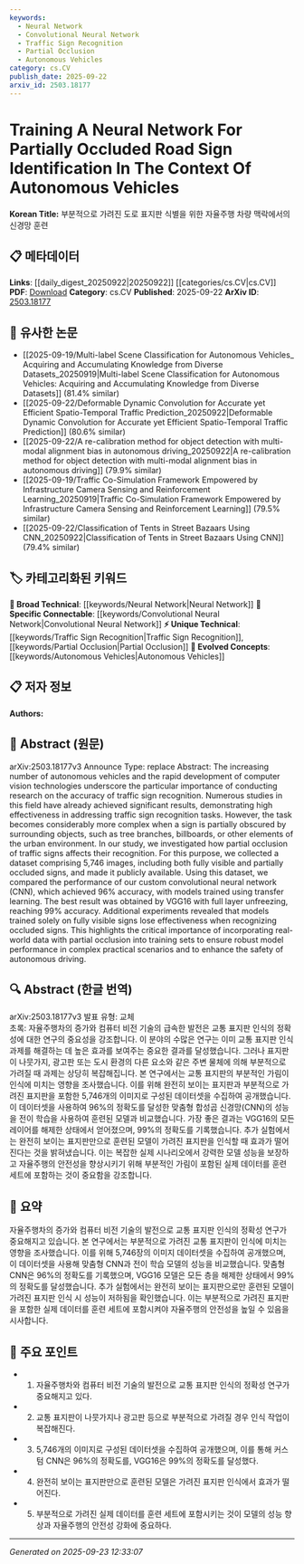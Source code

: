 ```yaml
---
keywords:
  - Neural Network
  - Convolutional Neural Network
  - Traffic Sign Recognition
  - Partial Occlusion
  - Autonomous Vehicles
category: cs.CV
publish_date: 2025-09-22
arxiv_id: 2503.18177
---
```


<!-- KEYWORD_LINKING_METADATA:
{
  "processed_timestamp": "2025-09-23T12:33:07.157145",
  "vocabulary_version": "1.0",
  "selected_keywords": [
    "Neural Network",
    "Convolutional Neural Network",
    "Traffic Sign Recognition",
    "Partial Occlusion",
    "Autonomous Vehicles"
  ],
  "rejected_keywords": [],
  "similarity_scores": {
    "Neural Network": 0.85,
    "Convolutional Neural Network": 0.8,
    "Traffic Sign Recognition": 0.78,
    "Partial Occlusion": 0.75,
    "Autonomous Vehicles": 0.82
  },
  "extraction_method": "AI_prompt_based",
  "budget_applied": true,
  "candidates_json": {
    "candidates": [
      {
        "surface": "Neural Network",
        "canonical": "Neural Network",
        "aliases": [
          "NN"
        ],
        "category": "broad_technical",
        "rationale": "Neural Networks are fundamental to the study and provide a basis for linking to broader machine learning topics.",
        "novelty_score": 0.45,
        "connectivity_score": 0.9,
        "specificity_score": 0.6,
        "link_intent_score": 0.85
      },
      {
        "surface": "Convolutional Neural Network",
        "canonical": "Convolutional Neural Network",
        "aliases": [
          "CNN"
        ],
        "category": "specific_connectable",
        "rationale": "CNNs are a specific type of neural network crucial for image recognition tasks, enhancing connectivity with computer vision research.",
        "novelty_score": 0.55,
        "connectivity_score": 0.88,
        "specificity_score": 0.85,
        "link_intent_score": 0.8
      },
      {
        "surface": "Traffic Sign Recognition",
        "canonical": "Traffic Sign Recognition",
        "aliases": [
          "Traffic Sign Detection"
        ],
        "category": "unique_technical",
        "rationale": "This is a unique application area that connects autonomous vehicle research with computer vision.",
        "novelty_score": 0.7,
        "connectivity_score": 0.75,
        "specificity_score": 0.9,
        "link_intent_score": 0.78
      },
      {
        "surface": "Partial Occlusion",
        "canonical": "Partial Occlusion",
        "aliases": [
          "Occluded Signs"
        ],
        "category": "unique_technical",
        "rationale": "Partial occlusion is a specific challenge in image recognition, linking to advanced computer vision techniques.",
        "novelty_score": 0.65,
        "connectivity_score": 0.7,
        "specificity_score": 0.8,
        "link_intent_score": 0.75
      },
      {
        "surface": "Autonomous Vehicles",
        "canonical": "Autonomous Vehicles",
        "aliases": [
          "Self-Driving Cars"
        ],
        "category": "evolved_concepts",
        "rationale": "Autonomous vehicles are a key application area, connecting advancements in AI and transportation.",
        "novelty_score": 0.5,
        "connectivity_score": 0.85,
        "specificity_score": 0.75,
        "link_intent_score": 0.82
      }
    ],
    "ban_list_suggestions": [
      "accuracy",
      "dataset",
      "performance"
    ]
  },
  "decisions": [
    {
      "candidate_surface": "Neural Network",
      "resolved_canonical": "Neural Network",
      "decision": "linked",
      "scores": {
        "novelty": 0.45,
        "connectivity": 0.9,
        "specificity": 0.6,
        "link_intent": 0.85
      }
    },
    {
      "candidate_surface": "Convolutional Neural Network",
      "resolved_canonical": "Convolutional Neural Network",
      "decision": "linked",
      "scores": {
        "novelty": 0.55,
        "connectivity": 0.88,
        "specificity": 0.85,
        "link_intent": 0.8
      }
    },
    {
      "candidate_surface": "Traffic Sign Recognition",
      "resolved_canonical": "Traffic Sign Recognition",
      "decision": "linked",
      "scores": {
        "novelty": 0.7,
        "connectivity": 0.75,
        "specificity": 0.9,
        "link_intent": 0.78
      }
    },
    {
      "candidate_surface": "Partial Occlusion",
      "resolved_canonical": "Partial Occlusion",
      "decision": "linked",
      "scores": {
        "novelty": 0.65,
        "connectivity": 0.7,
        "specificity": 0.8,
        "link_intent": 0.75
      }
    },
    {
      "candidate_surface": "Autonomous Vehicles",
      "resolved_canonical": "Autonomous Vehicles",
      "decision": "linked",
      "scores": {
        "novelty": 0.5,
        "connectivity": 0.85,
        "specificity": 0.75,
        "link_intent": 0.82
      }
    }
  ]
}
-->

# Training A Neural Network For Partially Occluded Road Sign Identification In The Context Of Autonomous Vehicles

**Korean Title:** 부분적으로 가려진 도로 표지판 식별을 위한 자율주행 차량 맥락에서의 신경망 훈련

## 📋 메타데이터

**Links**: [[daily_digest_20250922|20250922]] [[categories/cs.CV|cs.CV]]
**PDF**: [Download](https://arxiv.org/pdf/2503.18177.pdf)
**Category**: cs.CV
**Published**: 2025-09-22
**ArXiv ID**: [2503.18177](https://arxiv.org/abs/2503.18177)

## 🔗 유사한 논문
- [[2025-09-19/Multi-label Scene Classification for Autonomous Vehicles_ Acquiring and Accumulating Knowledge from Diverse Datasets_20250919|Multi-label Scene Classification for Autonomous Vehicles: Acquiring and Accumulating Knowledge from Diverse Datasets]] (81.4% similar)
- [[2025-09-22/Deformable Dynamic Convolution for Accurate yet Efficient Spatio-Temporal Traffic Prediction_20250922|Deformable Dynamic Convolution for Accurate yet Efficient Spatio-Temporal Traffic Prediction]] (80.6% similar)
- [[2025-09-22/A re-calibration method for object detection with multi-modal alignment bias in autonomous driving_20250922|A re-calibration method for object detection with multi-modal alignment bias in autonomous driving]] (79.9% similar)
- [[2025-09-19/Traffic Co-Simulation Framework Empowered by Infrastructure Camera Sensing and Reinforcement Learning_20250919|Traffic Co-Simulation Framework Empowered by Infrastructure Camera Sensing and Reinforcement Learning]] (79.5% similar)
- [[2025-09-22/Classification of Tents in Street Bazaars Using CNN_20250922|Classification of Tents in Street Bazaars Using CNN]] (79.4% similar)

## 🏷️ 카테고리화된 키워드
**🧠 Broad Technical**: [[keywords/Neural Network|Neural Network]]
**🔗 Specific Connectable**: [[keywords/Convolutional Neural Network|Convolutional Neural Network]]
**⚡ Unique Technical**: [[keywords/Traffic Sign Recognition|Traffic Sign Recognition]], [[keywords/Partial Occlusion|Partial Occlusion]]
**🚀 Evolved Concepts**: [[keywords/Autonomous Vehicles|Autonomous Vehicles]]

## 📋 저자 정보

**Authors:** 

## 📄 Abstract (원문)

arXiv:2503.18177v3 Announce Type: replace 
Abstract: The increasing number of autonomous vehicles and the rapid development of computer vision technologies underscore the particular importance of conducting research on the accuracy of traffic sign recognition. Numerous studies in this field have already achieved significant results, demonstrating high effectiveness in addressing traffic sign recognition tasks. However, the task becomes considerably more complex when a sign is partially obscured by surrounding objects, such as tree branches, billboards, or other elements of the urban environment. In our study, we investigated how partial occlusion of traffic signs affects their recognition. For this purpose, we collected a dataset comprising 5,746 images, including both fully visible and partially occluded signs, and made it publicly available. Using this dataset, we compared the performance of our custom convolutional neural network (CNN), which achieved 96% accuracy, with models trained using transfer learning. The best result was obtained by VGG16 with full layer unfreezing, reaching 99% accuracy. Additional experiments revealed that models trained solely on fully visible signs lose effectiveness when recognizing occluded signs. This highlights the critical importance of incorporating real-world data with partial occlusion into training sets to ensure robust model performance in complex practical scenarios and to enhance the safety of autonomous driving.

## 🔍 Abstract (한글 번역)

arXiv:2503.18177v3 발표 유형: 교체  
초록: 자율주행차의 증가와 컴퓨터 비전 기술의 급속한 발전은 교통 표지판 인식의 정확성에 대한 연구의 중요성을 강조합니다. 이 분야의 수많은 연구는 이미 교통 표지판 인식 과제를 해결하는 데 높은 효과를 보여주는 중요한 결과를 달성했습니다. 그러나 표지판이 나뭇가지, 광고판 또는 도시 환경의 다른 요소와 같은 주변 물체에 의해 부분적으로 가려질 때 과제는 상당히 복잡해집니다. 본 연구에서는 교통 표지판의 부분적인 가림이 인식에 미치는 영향을 조사했습니다. 이를 위해 완전히 보이는 표지판과 부분적으로 가려진 표지판을 포함한 5,746개의 이미지로 구성된 데이터셋을 수집하여 공개했습니다. 이 데이터셋을 사용하여 96%의 정확도를 달성한 맞춤형 합성곱 신경망(CNN)의 성능을 전이 학습을 사용하여 훈련된 모델과 비교했습니다. 가장 좋은 결과는 VGG16의 모든 레이어를 해제한 상태에서 얻어졌으며, 99%의 정확도를 기록했습니다. 추가 실험에서는 완전히 보이는 표지판만으로 훈련된 모델이 가려진 표지판을 인식할 때 효과가 떨어진다는 것을 밝혀냈습니다. 이는 복잡한 실제 시나리오에서 강력한 모델 성능을 보장하고 자율주행의 안전성을 향상시키기 위해 부분적인 가림이 포함된 실제 데이터를 훈련 세트에 포함하는 것이 중요함을 강조합니다.

## 📝 요약

자율주행차의 증가와 컴퓨터 비전 기술의 발전으로 교통 표지판 인식의 정확성 연구가 중요해지고 있습니다. 본 연구에서는 부분적으로 가려진 교통 표지판이 인식에 미치는 영향을 조사했습니다. 이를 위해 5,746장의 이미지 데이터셋을 수집하여 공개했으며, 이 데이터셋을 사용해 맞춤형 CNN과 전이 학습 모델의 성능을 비교했습니다. 맞춤형 CNN은 96%의 정확도를 기록했으며, VGG16 모델은 모든 층을 해제한 상태에서 99%의 정확도를 달성했습니다. 추가 실험에서는 완전히 보이는 표지판으로만 훈련된 모델이 가려진 표지판 인식 시 성능이 저하됨을 확인했습니다. 이는 부분적으로 가려진 표지판을 포함한 실제 데이터를 훈련 세트에 포함시켜야 자율주행의 안전성을 높일 수 있음을 시사합니다.

## 🎯 주요 포인트

- 1. 자율주행차와 컴퓨터 비전 기술의 발전으로 교통 표지판 인식의 정확성 연구가 중요해지고 있다.
- 2. 교통 표지판이 나뭇가지나 광고판 등으로 부분적으로 가려질 경우 인식 작업이 복잡해진다.
- 3. 5,746개의 이미지로 구성된 데이터셋을 수집하여 공개했으며, 이를 통해 커스텀 CNN은 96%의 정확도를, VGG16은 99%의 정확도를 달성했다.
- 4. 완전히 보이는 표지판만으로 훈련된 모델은 가려진 표지판 인식에서 효과가 떨어진다.
- 5. 부분적으로 가려진 실제 데이터를 훈련 세트에 포함시키는 것이 모델의 성능 향상과 자율주행의 안전성 강화에 중요하다.


---

*Generated on 2025-09-23 12:33:07*